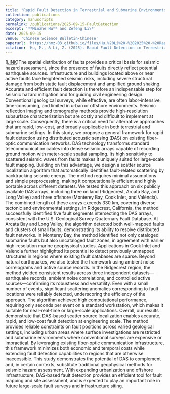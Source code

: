 ```yaml
---
title: "Rapid Fault Detection in Terrestrial and Submarine Environments with Fiber-Optic Sensing"
collection: publications
category: manuscripts
permalink: /publications/2025-09-15-FaultDetection
excerpt: '**Minzhe Hu** and Zefeng Li\*'
date: 2025-09-15
venue: 'Chinese Science Bulletin-Chinese'
paperurl: 'https://hmz-03.github.io/files/Hu,%20Li%20-%202025%20-%20Rapid%20fault%20detection%20on%20terrestrial%20and%20submarine%20environments%20with%20fiber-optic%20sensing.pdf'
citation: 'Hu, M., & Li, Z. (2025). Rapid Fault Detection in Terrestrial and Submarine Environments with Fiber-Optic Sensing. Chinese Science Bulletin-Chinese. [胡敏哲, 李泽峰. 基于分布式光纤振动传感的陆地和海底断层快速探测. 科学通报]. (https://doi.org/10.1360/CSB-2025-0624).'
---
```


[[LINK]](https://www.sciengine.com/CSB/doi/10.1360/CSB-2025-0624)The spatial distribution of faults provides a critical basis for seismic hazard assessment, since the presence of faults directly reflect potential earthquake sources. Infrastructure and buildings located above or near active faults face heightened seismic risks, including severe structural damage from both static fault displacement and amplified ground shaking. Accurate and efficient fault detection is therefore an indispensable step for seismic hazard mitigation and for guiding civil engineering design. Conventional geological surveys, while effective, are often labor-intensive, time-consuming, and limited in urban or offshore environments. Seismic reflection imaging and tomography methods provide high-resolution subsurface characterization but are costly and difficult to implement at large scale. Consequently, there is a critical need for alternative approaches that are rapid, low-cost, and broadly applicable in both terrestrial and submarine settings.
In this study, we propose a general framework for rapid fault detection using distributed acoustic sensing (DAS) on existing fiber-optic communication networks. DAS technology transforms standard telecommunication cables into dense seismic arrays capable of recording ground motion with meter-scale spatial sampling. Its high sensitivity to scattered seismic waves from faults makes it uniquely suited for large-scale fault mapping. Building on this advantage, we design a scatter source localization algorithm that automatically identifies fault-related scattering by backtracking seismic 
energy. The method requires minimal assumptions and simple preprocessing, making it computationally efficient and highly portable across different datasets.
We tested this approach on six publicly available DAS arrays, including three on land (Ridgecrest, Arcata Bay, and Long Valley) and three offshore (Monterey Bay, Cook Inlet, and València). The combined length of these arrays exceeds 330 km, covering diverse tectonic and environmental settings. In Ridgecrest, California, the method successfully identified five fault segments intersecting the DAS arrays, consistent with the U.S. Geological Survey Quaternary Fault Database. At Arcata Bay and Long Valley, the algorithm detected both well-mapped faults and clusters of small faults, demonstrating its ability to resolve distributed fault networks. In Monterey Bay, the method identified not only cataloged submarine faults but also uncataloged fault zones, in agreement with earlier high-resolution marine geophysical studies. Applications in Cook Inlet and València further highlighted its potential to detect previously unmapped structures in regions where existing fault databases are sparse. 
Beyond natural earthquakes, we also tested the framework using ambient noise correlograms and active source records. In the Ridgecrest region, the method yielded consistent results across three independent datasets—earthquake records, ambient noise correlations, and controlled active sources—confirming its robustness and versatility. Even with a small number of events, significant scattering anomalies corresponding to fault locations were reliably detected, underscoring the efficiency of the approach. The algorithm achieved high computational performance, requiring only seconds per event on a standard workstation, which makes it suitable for near-real-time or large-scale applications.
Overall, our results demonstrate that DAS-based scatter source localization enables accurate, rapid, and low-cost fault detection at engineering scale. The method provides reliable constraints on fault positions across varied geological settings, including urban areas where surface investigations are restricted and submarine environments where conventional surveys are expensive or impractical. By leveraging existing fiber-optic communication infrastructure, this framework minimizes both economic and temporal costs while extending fault detection capabilities to regions that are otherwise inaccessible. 
This study demonstrates the potential of DAS to complement and, in certain contexts, substitute traditional geophysical methods for seismic hazard assessment. With expanding urbanization and offshore infrastructure, DAS-based fault detection provides an efficient tool for fault mapping and site assessment, and is expected to play an important role in future large-scale fault surveys and infrastructure siting.